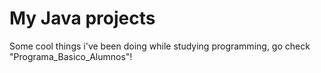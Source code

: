 # My Java projects

Some cool things i've been doing while studying programming, go check "Programa_Basico_Alumnos"!
